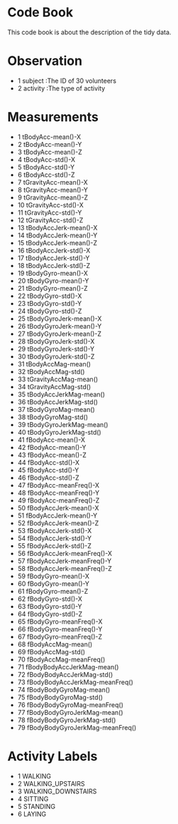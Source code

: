 # Code Book

This code book is about the description of the tidy data.

# Observation

- 1 subject  :The ID of 30 volunteers
- 2 activity :The type of activity
# Measurements

- 1 tBodyAcc-mean()-X
- 2 tBodyAcc-mean()-Y
- 3 tBodyAcc-mean()-Z
- 4 tBodyAcc-std()-X
- 5 tBodyAcc-std()-Y
- 6 tBodyAcc-std()-Z
- 7 tGravityAcc-mean()-X
- 8 tGravityAcc-mean()-Y
- 9 tGravityAcc-mean()-Z
- 10 tGravityAcc-std()-X
- 11 tGravityAcc-std()-Y
- 12 tGravityAcc-std()-Z
- 13 tBodyAccJerk-mean()-X
- 14 tBodyAccJerk-mean()-Y
- 15 tBodyAccJerk-mean()-Z
- 16 tBodyAccJerk-std()-X
- 17 tBodyAccJerk-std()-Y
- 18 tBodyAccJerk-std()-Z
- 19 tBodyGyro-mean()-X
- 20 tBodyGyro-mean()-Y
- 21 tBodyGyro-mean()-Z
- 22 tBodyGyro-std()-X
- 23 tBodyGyro-std()-Y
- 24 tBodyGyro-std()-Z
- 25 tBodyGyroJerk-mean()-X
- 26 tBodyGyroJerk-mean()-Y
- 27 tBodyGyroJerk-mean()-Z
- 28 tBodyGyroJerk-std()-X
- 29 tBodyGyroJerk-std()-Y
- 30 tBodyGyroJerk-std()-Z
- 31 tBodyAccMag-mean()
- 32 tBodyAccMag-std()
- 33 tGravityAccMag-mean()
- 34 tGravityAccMag-std()
- 35 tBodyAccJerkMag-mean()
- 36 tBodyAccJerkMag-std()
- 37 tBodyGyroMag-mean()
- 38 tBodyGyroMag-std()
- 39 tBodyGyroJerkMag-mean()
- 40 tBodyGyroJerkMag-std()
- 41 fBodyAcc-mean()-X
- 42 fBodyAcc-mean()-Y
- 43 fBodyAcc-mean()-Z
- 44 fBodyAcc-std()-X
- 45 fBodyAcc-std()-Y
- 46 fBodyAcc-std()-Z
- 47 fBodyAcc-meanFreq()-X
- 48 fBodyAcc-meanFreq()-Y
- 49 fBodyAcc-meanFreq()-Z
- 50 fBodyAccJerk-mean()-X
- 51 fBodyAccJerk-mean()-Y
- 52 fBodyAccJerk-mean()-Z
- 53 fBodyAccJerk-std()-X
- 54 fBodyAccJerk-std()-Y
- 55 fBodyAccJerk-std()-Z
- 56 fBodyAccJerk-meanFreq()-X
- 57 fBodyAccJerk-meanFreq()-Y
- 58 fBodyAccJerk-meanFreq()-Z
- 59 fBodyGyro-mean()-X
- 60 fBodyGyro-mean()-Y
- 61 fBodyGyro-mean()-Z
- 62 fBodyGyro-std()-X
- 63 fBodyGyro-std()-Y
- 64 fBodyGyro-std()-Z
- 65 fBodyGyro-meanFreq()-X
- 66 fBodyGyro-meanFreq()-Y
- 67 fBodyGyro-meanFreq()-Z
- 68 fBodyAccMag-mean()
- 69 fBodyAccMag-std()
- 70 fBodyAccMag-meanFreq()
- 71 fBodyBodyAccJerkMag-mean()
- 72 fBodyBodyAccJerkMag-std()
- 73 fBodyBodyAccJerkMag-meanFreq()
- 74 fBodyBodyGyroMag-mean()
- 75 fBodyBodyGyroMag-std()
- 76 fBodyBodyGyroMag-meanFreq()
- 77 fBodyBodyGyroJerkMag-mean()
- 78 fBodyBodyGyroJerkMag-std()
- 79 fBodyBodyGyroJerkMag-meanFreq()

# Activity Labels

- 1  WALKING
- 2  WALKING_UPSTAIRS
- 3  WALKING_DOWNSTAIRS
- 4  SITTING
- 5  STANDING
- 6  LAYING
